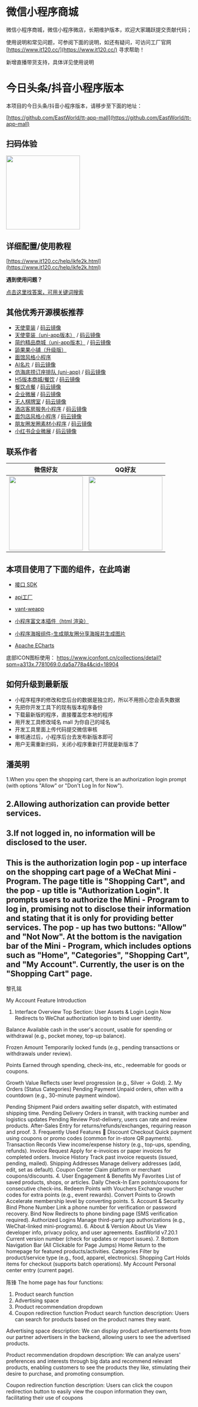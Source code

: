 # 微信小程序商城

微信小程序商城，微信小程序微店，长期维护版本，欢迎大家踊跃提交贡献代码；

使用说明和常见问题，可参阅下面的说明，如还有疑问，可访问工厂官网 [https://www.it120.cc/](https://www.it120.cc/) 寻求帮助！

新增直播带货支持，具体详见使用说明

# 今日头条/抖音小程序版本

本项目的今日头条/抖音小程序版本，请移步至下面的地址：

[https://github.com/EastWorld/tt-app-mall](https://github.com/EastWorld/tt-app-mall)

## 扫码体验

<img src="https://dcdn.it120.cc/2022/12/31/0215c085-d4d1-43e4-bd7d-0e7336eaa661.jpeg" width="200px">

## 详细配置/使用教程

[https://www.it120.cc/help/ikfe2k.html](https://www.it120.cc/help/ikfe2k.html)

**遇到使用问题？**

[点击这里找答案，可用关键词搜索](https://www.it120.cc/help/index.html)

## 其他优秀开源模板推荐
- [天使童装](https://github.com/EastWorld/wechat-app-mall)   /  [码云镜像](https://gitee.com/javazj/wechat-app-mall)
- [天使童装（uni-app版本）](https://github.com/gooking/uni-app-mall)  /   [码云镜像](https://gitee.com/javazj/uni-app-mall)
- [简约精品商城（uni-app版本）](https://github.com/gooking/uni-app--mini-mall)  /   [码云镜像](https://gitee.com/javazj/uni-app--mini-mall)
- [舔果果小铺（升级版）](https://github.com/gooking/TianguoguoXiaopu)
- [面馆风格小程序](https://gitee.com/javazj/noodle_shop_procedures)
- [AI名片](https://github.com/gooking/visitingCard)  /   [码云镜像](https://gitee.com/javazj/visitingCard)
- [仿海底捞订座排队 (uni-app)](https://github.com/gooking/dingzuopaidui)  /   [码云镜像](https://gitee.com/javazj/dingzuopaidui)
- [H5版本商城/餐饮](https://github.com/gooking/vueMinishop)  /  [码云镜像](https://gitee.com/javazj/vueMinishop)
- [餐饮点餐](https://github.com/woniudiancang/bee)  / [码云镜像](https://gitee.com/woniudiancang/bee)
- [企业微展](https://github.com/gooking/qiyeweizan)  / [码云镜像](https://gitee.com/javazj/qiyeweizan)
- [无人棋牌室](https://github.com/gooking/wurenqipai)  / [码云镜像](https://gitee.com/javazj/wurenqipai)
- [酒店客房服务小程序](https://github.com/gooking/hotelRoomService)  / [码云镜像](https://gitee.com/javazj/hotelRoomService)
- [面包店风格小程序](https://github.com/gooking/bread)  / [码云镜像](https://gitee.com/javazj/bread)
- [朋友圈发圈素材小程序](https://github.com/gooking/moments)  / [码云镜像](https://gitee.com/javazj/moments)
- [小红书企业微展](https://github.com/gooking/xhs-qiyeweizan)  / [码云镜像](https://gitee.com/javazj/xhs-qiyeweizan)

## 联系作者

| 微信好友 | QQ好友 |
| :------: | :------: |
| <img src="https://dcdn.it120.cc/2021/09/13/61a80363-9085-4a10-9447-e276a3d40ab3.jpeg" width="200px"> | <img src="https://dcdn.it120.cc/2021/09/13/08a598d8-8186-4159-9930-2e4908accc5e.png" width="200px"> |

## 本项目使用了下面的组件，在此鸣谢

- [接口 SDK](https://github.com/gooking/apifm-wxapi)

- [api工厂](https://admin.s2m.cc)

- [vant-weapp](https://youzan.github.io/vant-weapp)

- [小程序富文本插件（html 渲染）](https://github.com/jin-yufeng/mp-html)

- [小程序海报组件-生成朋友圈分享海报并生成图片](https://github.com/jasondu/wxa-plugin-canvas)

- [Apache ECharts](https://github.com/ecomfe/echarts-for-weixin)

底部ICON图标使用：
https://www.iconfont.cn/collections/detail?spm=a313x.7781069.0.da5a778a4&cid=18904

  
## 如何升级到最新版

- 小程序程序的修改和您后台的数据是独立的，所以不用担心您会丢失数据
- 先把你开发工具下的现有版本程序备份
- 下载最新版的程序，直接覆盖您本地的程序
- 用开发工具修改域名 mall 为你自己的域名
- 开发工具里面上传代码提交微信审核
- 审核通过后，小程序后台去发布新版本即可
- 用户无需重新扫码，关闭小程序重新打开就是新版本了

## 潘英明

1.When you open the shopping cart, there is an authorization login prompt (with options "Allow" or "Don't Log In for Now").
## 2.Allowing authorization can provide better services.
## 3.If not logged in, no information will be disclosed to the user.


## This is the authorization login pop - up interface on the shopping cart page of a WeChat Mini - Program. The page title is "Shopping Cart", and the pop - up title is "Authorization Login". It prompts users to authorize the Mini - Program to log in, promising not to disclose their information and stating that it is only for providing better services. The pop - up has two buttons: "Allow" and "Not Now". At the bottom is the navigation bar of the Mini - Program, which includes options such as "Home", "Categories", "Shopping Cart", and "My Account". Currently, the user is on the "Shopping Cart" page.



黎孔铭


My Account Feature Introduction
1. Interface Overview
Top Section: User Assets & Login
Login Now
Redirects to WeChat authorization login to bind user identity.

Balance
Available cash in the user's account, usable for spending or withdrawal (e.g., pocket money, top-up balance).

Frozen Amount
Temporarily locked funds (e.g., pending transactions or withdrawals under review).

Points
Earned through spending, check-ins, etc., redeemable for goods or coupons.

Growth Value
Reflects user level progression (e.g., Silver → Gold).
2. My Orders (Status Categories)
Pending Payment
Unpaid orders, often with a countdown (e.g., 30-minute payment window).

Pending Shipment
Paid orders awaiting seller dispatch, with estimated shipping time.
Pending Delivery
Orders in transit, with tracking number and logistics updates
Pending Review
Post-delivery, users can rate and review products.
After-Sales
Entry for returns/refunds/exchanges, requiring reason and proof.
3. Frequently Used Features

Discount Checkout
Quick payment using coupons or promo codes (common for in-store QR payments).
Transaction Records
View income/expense history (e.g., top-ups, spending, refunds).
Invoice Request
Apply for e-invoices or paper invoices for completed orders.
Invoice History
Track past invoice requests (issued, pending, mailed).
Shipping Addresses
Manage delivery addresses (add, edit, set as default).
Coupon Center
Claim platform or merchant coupons/discounts.
4. User Engagement & Benefits
My Favorites
List of saved products, shops, or articles.
Daily Check-In
Earn points/coupons for consecutive check-ins.
Redeem Points with Vouchers
Exchange voucher codes for extra points (e.g., event rewards).
Convert Points to Growth
Accelerate membership level by converting points.
5. Account & Security
Bind Phone Number
Link a phone number for verification or password recovery.
Bind Now
Redirects to phone binding page (SMS verification required).
Authorized Logins
Manage third-party app authorizations (e.g., WeChat-linked mini-programs).
6. About & Version
About Us
View developer info, privacy policy, and user agreements.
EastWorld v7.20.1
Current version number (check for updates or report issues).
7. Bottom Navigation Bar (All Clickable for Page Jumps)
Home
Return to the homepage for featured products/activities.
Categories
Filter by product/service type (e.g., food, apparel, electronics).
Shopping Cart
Holds items for checkout (supports batch operations).
My Account
Personal center entry (current page).



陈锋
The home page has four functions:

1. Product search function
2. Advertising space
3. Product recommendation dropdown
4. Coupon redirection function
Product search function description:
Users can search for products based on the product names they want.

Advertising space description:
We can display product advertisements from our partner advertisers in the backend, allowing users to see the advertised products.

Product recommendation dropdown description:
We can analyze users' preferences and interests through big data and recommend relevant products, enabling customers to see the products they like, stimulating their desire to purchase, and promoting consumption.

Coupon redirection function description:
Users can click the coupon redirection button to easily view the coupon information they own, facilitating their use of coupons
